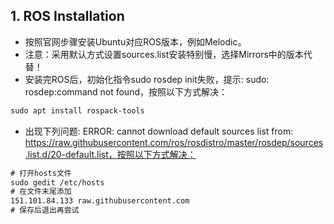 ## 1. ROS Installation

* 按照官网步骤安装Ubuntu对应ROS版本，例如Melodic。
* 注意：采用默认方式设置sources.list安装特别慢，选择Mirrors中的版本代替！
* 安装完ROS后，初始化指令sudo rosdep init失败，提示: sudo: rosdep:command not found，按照以下方式解决：
```html
sudo apt install rospack-tools
```

* 出现下列问题: ERROR: cannot download default sources list from: https://raw.githubusercontent.com/ros/rosdistro/master/rosdep/sources.list.d/20-default.list，按照以下方式解决：
```html
# 打开hosts文件
sudo gedit /etc/hosts
# 在文件末尾添加
151.101.84.133 raw.githubusercontent.com
# 保存后退出再尝试
```

